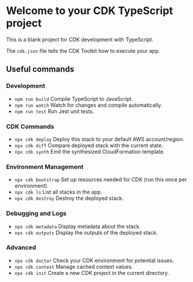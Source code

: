 # Welcome to your CDK TypeScript project

This is a blank project for CDK development with TypeScript.

The `cdk.json` file tells the CDK Toolkit how to execute your app.

## Useful commands

### Development
* `npm run build`       Compile TypeScript to JavaScript.
* `npm run watch`       Watch for changes and compile automatically.
* `npm run test`        Run Jest unit tests.

### CDK Commands
* `npx cdk deploy`      Deploy this stack to your default AWS account/region.
* `npx cdk diff`        Compare deployed stack with the current state.
* `npx cdk synth`       Emit the synthesized CloudFormation template.

### Environment Management
* `npx cdk bootstrap`   Set up resources needed for CDK (run this once per environment).
* `npx cdk ls`          List all stacks in the app.
* `npx cdk destroy`     Destroy the deployed stack.

### Debugging and Logs
* `npx cdk metadata`    Display metadata about the stack.
* `npx cdk outputs`     Display the outputs of the deployed stack.

### Advanced
* `npx cdk doctor`      Check your CDK environment for potential issues.
* `npx cdk context`     Manage cached context values.
* `npx cdk init`        Create a new CDK project in the current directory.
